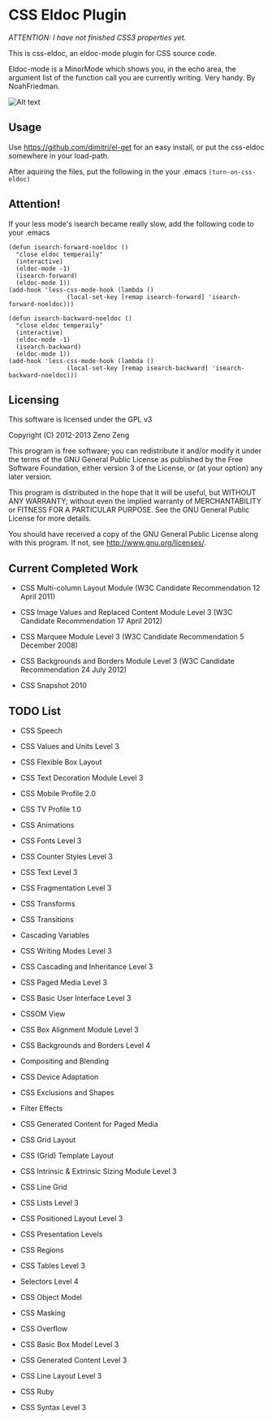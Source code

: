 # CSS Eldoc Plugin

*ATTENTION: I have not finished CSS3 properties yet.*

This is css-eldoc, an eldoc-mode plugin for CSS source code.

Eldoc-mode is a MinorMode which shows you, in the echo area, the argument list of the function call you are currently writing. Very handy. By NoahFriedman. 

![Alt text](https://raw.github.com/zenozeng/css-eldoc/master/screenshot.png)

## Usage

Use https://github.com/dimitri/el-get for an easy install, or put the css-eldoc somewhere in your load-path.

After aquiring the files, put the following in the your .emacs `(turn-on-css-eldoc)`


## Attention!

If your less mode's isearch became really slow, add the following code to your .emacs

```emacs-lisp
(defun isearch-forward-noeldoc ()
  "close eldoc temperaily"
  (interactive)
  (eldoc-mode -1)
  (isearch-forward)
  (eldoc-mode 1))
(add-hook 'less-css-mode-hook (lambda ()
				(local-set-key [remap isearch-forward] 'isearch-forward-noeldoc)))

(defun isearch-backward-noeldoc ()
  "close eldoc temperaily"
  (interactive)
  (eldoc-mode -1)
  (isearch-backward)
  (eldoc-mode 1))
(add-hook 'less-css-mode-hook (lambda ()
				(local-set-key [remap isearch-backward] 'isearch-backward-noeldoc)))
```
   
## Licensing

This software is licensed under the GPL v3

Copyright (C) 2012-2013 Zeno Zeng

This program is free software; you can redistribute it and/or modify
it under the terms of the GNU General Public License as published by
the Free Software Foundation, either version 3 of the License, or
(at your option) any later version.

This program is distributed in the hope that it will be useful,
but WITHOUT ANY WARRANTY; without even the implied warranty of
MERCHANTABILITY or FITNESS FOR A PARTICULAR PURPOSE.  See the
GNU General Public License for more details.

You should have received a copy of the GNU General Public License
along with this program.  If not, see <http://www.gnu.org/licenses/>.
   
## Current Completed Work

- CSS Multi-column Layout Module (W3C Candidate Recommendation 12 April 2011)

- CSS Image Values and Replaced Content Module Level 3 (W3C Candidate Recommendation 17 April 2012)

- CSS Marquee Module Level 3 (W3C Candidate Recommendation 5 December 2008)

- CSS Backgrounds and Borders Module Level 3 (W3C Candidate Recommendation 24 July 2012)

- CSS Snapshot 2010

## TODO List

- CSS Speech

- CSS Values and Units Level 3

- CSS Flexible Box Layout

- CSS Text Decoration Module Level 3

- CSS Mobile Profile 2.0

- CSS TV Profile 1.0

- CSS Animations

- CSS Fonts Level 3

- CSS Counter Styles Level 3

- CSS Text Level 3

- CSS Fragmentation Level 3

- CSS Transforms

- CSS Transitions

- Cascading Variables

- CSS Writing Modes Level 3

- CSS Cascading and Inheritance Level 3

- CSS Paged Media Level 3

- CSS Basic User Interface Level 3

- CSSOM View

- CSS Box Alignment Module Level 3

- CSS Backgrounds and Borders Level 4

- Compositing and Blending

- CSS Device Adaptation

- CSS Exclusions and Shapes

- Filter Effects

- CSS Generated Content for Paged Media

- CSS Grid Layout

- CSS (Grid) Template Layout

- CSS Intrinsic & Extrinsic Sizing Module Level 3

- CSS Line Grid

- CSS Lists Level 3

- CSS Positioned Layout Level 3

- CSS Presentation Levels

- CSS Regions

- CSS Tables Level 3

- Selectors Level 4

- CSS Object Model

- CSS Masking

- CSS Overflow

- CSS Basic Box Model Level 3

- CSS Generated Content Level 3

- CSS Line Layout Level 3

- CSS Ruby

- CSS Syntax Level 3
